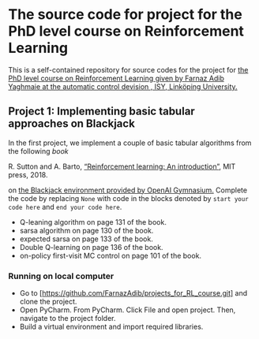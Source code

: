 # The source code for project for the PhD level course on Reinforcement Learning

This is a self-contained repository for source codes for the project for [the PhD level course on Reinforcement Learning given by Farnaz Adib Yaghmaie at the automatic control devision , ISY, Linköping University.](https://farad59.gitlab-pages.liu.se/reinforcement_learning_phd_course/)

## Project 1: Implementing basic tabular approaches on Blackjack
In the first project, we implement a couple of basic tabular algorithms from the following _book_

R. Sutton and A. Barto, [“Reinforcement learning: An introduction”](http://incompleteideas.net/book/the-book-2nd.html), MIT press, 2018.

 on [the Blackjack environment provided by OpenAI Gymnasium.](https://gymnasium.farama.org/environments/toy_text/blackjack/) Complete the code by replacing ``None`` with code in the blocks denoted by ``start your code here`` and ``end your code here``.

*  Q-leaning algorithm on page 131 of the book. 
* sarsa algorithm on page 130 of the book. 
* expected sarsa on page 133 of the book. 
* Double Q-learning on page 136 of the book. 
* on-policy first-visit MC control on page 101 of the book. 

### Running on local computer
* Go to [https://github.com/FarnazAdib/projects_for_RL_course.git] and clone the project.
* Open PyCharm. From PyCharm. Click File and open project. Then, navigate to the project folder.
* Build a virtual environment and import required libraries.


